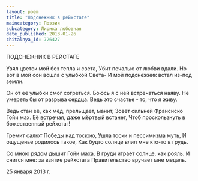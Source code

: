 ```yaml
---
layout: poem
title: "Подснежник в рейхстаге"
maincategory: Поэзия
subcategory: Лирика любовная
date_published: 2013-01-26
chitalnya_id: 726427
---
```




ПОДСНЕЖНИК В РЕЙСТАГЕ

Увял цветок мой без тепла и света,
Убит печалью от любви вдали.
Но вот в мой сон вошла с улыбкой Света-
И мой подснежник встал из-под земли.

Он от её улыбки смог согреться.
Боюсь я с ней встречаться наяву.
Не умереть бы от разрыва сердца.
Ведь это счастье - то, что я живу.

Ведь стан её, как мёд, прельщает, манит,
Зовёт сильней Франсиско Гойи мах.
Её встречая, даже мёртвый встанет,
Чтоб проскользнуть в божественный рейхстаг!

Гремит салют Победы над тоскою,
Ушла тоски и пессимизма муть,
И ощущенье родилось такое,
Как будто солнце влил мне кто-то в грудь.

Со мною рядом дышит Гойи маха.
В груди играет солнце, как рояль.
И снится мне: за взятие рейхстага
Правительство вручает мне медаль.

25 января 2013 г.







